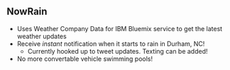 ## NowRain

* Uses Weather Company Data for IBM Bluemix service to get the latest weather updates
* Receive *instant* notification when it starts to rain in Durham, NC!
  * Currently hooked up to tweet updates. Texting can be added!
* No more convertable vehicle swimming pools!